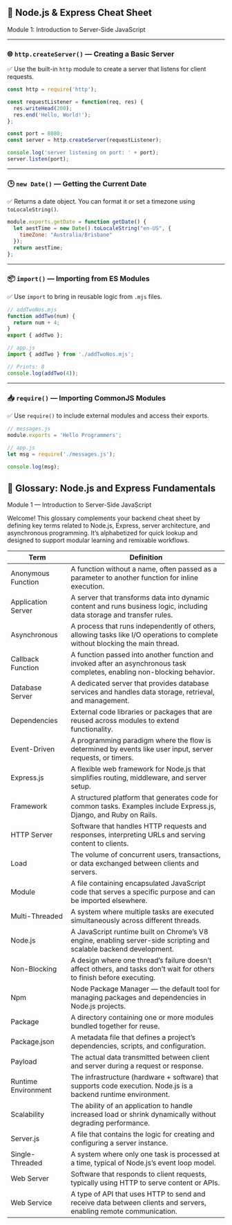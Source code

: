 ## 🧠 Node.js & Express Cheat Sheet  
Module 1: Introduction to Server-Side JavaScript

---

### 🌐 `http.createServer()` — Creating a Basic Server  
✅ Use the built-in `http` module to create a server that listens for client requests.

```js
const http = require('http');

const requestListener = function(req, res) {
  res.writeHead(200);
  res.end('Hello, World!');
};

const port = 8080;
const server = http.createServer(requestListener);

console.log('server listening on port: ' + port);
server.listen(port);
```

---

### 🕒 `new Date()` — Getting the Current Date  
✅ Returns a date object. You can format it or set a timezone using `toLocaleString()`.

```js
module.exports.getDate = function getDate() {
  let aestTime = new Date().toLocaleString("en-US", {
    timeZone: "Australia/Brisbane"
  });
  return aestTime;
};
```

---

### 📦 `import()` — Importing from ES Modules  
✅ Use `import` to bring in reusable logic from `.mjs` files.

```js
// addTwoNos.mjs
function addTwo(num) {
  return num + 4;
}
export { addTwo };

// app.js
import { addTwo } from './addTwoNos.mjs';

// Prints: 8
console.log(addTwo(4));
```

---

### 📥 `require()` — Importing CommonJS Modules  
✅ Use `require()` to include external modules and access their exports.

```js
// messages.js
module.exports = 'Hello Programmers';

// app.js
let msg = require('./messages.js');

console.log(msg);
```

## 📘 Glossary: Node.js and Express Fundamentals  
Module 1 — Introduction to Server-Side JavaScript

Welcome! This glossary complements your backend cheat sheet by defining key terms related to Node.js, Express, server architecture, and asynchronous programming. It’s alphabetized for quick lookup and designed to support modular learning and remixable workflows.

| Term               | Definition                                                                                                                                               |
|--------------------|----------------------------------------------------------------------------------------------------------------------------------------------------------|
| Anonymous Function | A function without a name, often passed as a parameter to another function for inline execution.                                                        |
| Application Server | A server that transforms data into dynamic content and runs business logic, including data storage and transfer rules.                                  |
| Asynchronous       | A process that runs independently of others, allowing tasks like I/O operations to complete without blocking the main thread.                           |
| Callback Function  | A function passed into another function and invoked after an asynchronous task completes, enabling non-blocking behavior.                               |
| Database Server    | A dedicated server that provides database services and handles data storage, retrieval, and management.                                                  |
| Dependencies       | External code libraries or packages that are reused across modules to extend functionality.                                                              |
| Event-Driven       | A programming paradigm where the flow is determined by events like user input, server requests, or timers.                                               |
| Express.js         | A flexible web framework for Node.js that simplifies routing, middleware, and server setup.                                                              |
| Framework          | A structured platform that generates code for common tasks. Examples include Express.js, Django, and Ruby on Rails.                                     |
| HTTP Server        | Software that handles HTTP requests and responses, interpreting URLs and serving content to clients.                                                     |
| Load               | The volume of concurrent users, transactions, or data exchanged between clients and servers.                                                             |
| Module             | A file containing encapsulated JavaScript code that serves a specific purpose and can be imported elsewhere.                                             |
| Multi-Threaded     | A system where multiple tasks are executed simultaneously across different threads.                                                                      |
| Node.js            | A JavaScript runtime built on Chrome’s V8 engine, enabling server-side scripting and scalable backend development.                                      |
| Non-Blocking       | A design where one thread’s failure doesn’t affect others, and tasks don’t wait for others to finish before executing.                                   |
| Npm                | Node Package Manager — the default tool for managing packages and dependencies in Node.js projects.                                                      |
| Package            | A directory containing one or more modules bundled together for reuse.                                                                                   |
| Package.json       | A metadata file that defines a project’s dependencies, scripts, and configuration.                                                                      |
| Payload            | The actual data transmitted between client and server during a request or response.                                                                     |
| Runtime Environment| The infrastructure (hardware + software) that supports code execution. Node.js is a backend runtime environment.                                        |
| Scalability        | The ability of an application to handle increased load or shrink dynamically without degrading performance.                                              |
| Server.js          | A file that contains the logic for creating and configuring a server instance.                                                                          |
| Single-Threaded    | A system where only one task is processed at a time, typical of Node.js’s event loop model.                                                              |
| Web Server         | Software that responds to client requests, typically using HTTP to serve content or APIs.                                                               |
| Web Service        | A type of API that uses HTTP to send and receive data between clients and servers, enabling remote communication.                                       |

